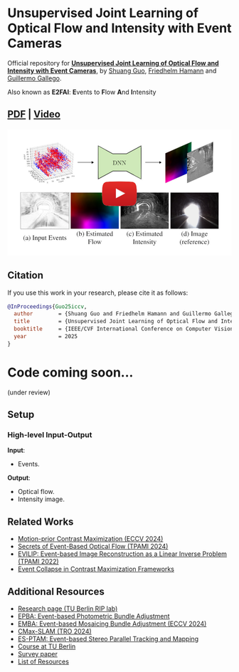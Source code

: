 # Unsupervised Joint Learning of Optical Flow and Intensity with Event Cameras
Official repository for [**Unsupervised Joint Learning of Optical Flow and Intensity with Event Cameras**](https://arxiv.org/abs/2503.17262), by [Shuang Guo](https://shuang1997.github.io), [Friedhelm Hamann](https://friedhelmhamann.github.io/) and [Guillermo Gallego](http://www.guillermogallego.es).

Also known as **E2FAI**: **E**vents to **F**low **A**nd **I**ntensity

<h2 align="left">

[PDF](docs/2025_ICCV_E2FAI_compressed.pdf) | [Video](https://youtu.be/x3_nc51F4XM) 
</h2>

[![Unsupervised Joint Learning of Optical Flow and Intensity with Event Cameras](imgs/2025_ICCV_E2FAI_play.jpg)](https://youtu.be/x3_nc51F4XM)

## Citation

If you use this work in your research, please cite it as follows:

```bibtex
@InProceedings{Guo25iccv,
  author        = {Shuang Guo and Friedhelm Hamann and Guillermo Gallego},
  title         = {Unsupervised Joint Learning of Optical Flow and Intensity with Event Cameras},
  booktitle     = {IEEE/CVF International Conference on Computer Vision (ICCV)},
  year          = 2025
}
```

# Code coming soon... 
(under review)
<!-- ------- -->
## Setup

### High-level Input-Output

**Input**:
- Events.

**Output**:
- Optical flow.
- Intensity image.

## Related Works

* [Motion-prior Contrast Maximization (ECCV 2024)](https://github.com/tub-rip/MotionPriorCMax)
* [Secrets of Event-Based Optical Flow (TPAMI 2024)](https://github.com/tub-rip/event_based_optical_flow)
* [EVILIP: Event-based Image Reconstruction as a Linear Inverse Problem (TPAMI 2022)](https://github.com/tub-rip/event_based_image_rec_inverse_problem)
* [Event Collapse in Contrast Maximization Frameworks](https://github.com/tub-rip/event_collapse)
  
## Additional Resources

* [Research page (TU Berlin RIP lab)](https://sites.google.com/view/guillermogallego/research/event-based-vision)
* [EPBA: Event-based Photometric Bundle Adjustment](https://github.com/tub-rip/epba)
* [EMBA: Event-based Mosaicing Bundle Adjustment (ECCV 2024)](https://github.com/tub-rip/emba)
* [CMax-SLAM (TRO 2024)](https://github.com/tub-rip/cmax_slam)
* [ES-PTAM: Event-based Stereo Parallel Tracking and Mapping](https://github.com/tub-rip/ES-PTAM)
* [Course at TU Berlin](https://sites.google.com/view/guillermogallego/teaching/event-based-robot-vision)
* [Survey paper](http://rpg.ifi.uzh.ch/docs/EventVisionSurvey.pdf)
* [List of Resources](https://github.com/uzh-rpg/event-based_vision_resources)
